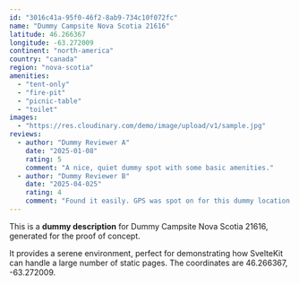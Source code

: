 ```yaml
---
id: "3016c41a-95f0-46f2-8ab9-734c10f072fc"
name: "Dummy Campsite Nova Scotia 21616"
latitude: 46.266367
longitude: -63.272009
continent: "north-america"
country: "canada"
region: "nova-scotia"
amenities:
  - "tent-only"
  - "fire-pit"
  - "picnic-table"
  - "toilet"
images:
  - "https://res.cloudinary.com/demo/image/upload/v1/sample.jpg"
reviews:
  - author: "Dummy Reviewer A"
    date: "2025-01-08"
    rating: 5
    comment: "A nice, quiet dummy spot with some basic amenities."
  - author: "Dummy Reviewer B"
    date: "2025-04-025"
    rating: 4
    comment: "Found it easily. GPS was spot on for this dummy location."
---
```


This is a **dummy description** for Dummy Campsite Nova Scotia 21616, generated for the proof of concept.

It provides a serene environment, perfect for demonstrating how SvelteKit can handle a large number of static pages. The coordinates are 46.266367, -63.272009.
